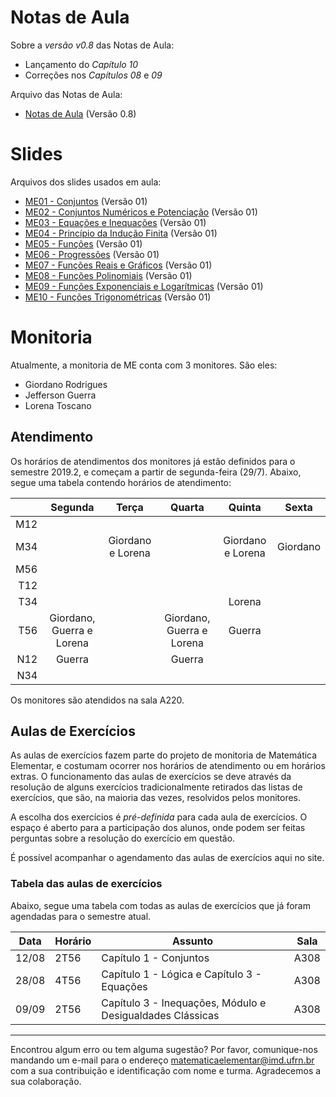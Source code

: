 # Notas de Aula
Sobre a *versão v0.8* das Notas de Aula:
- Lançamento do *Capítulo 10*
- Correções nos *Capítulos 08* e *09*

Arquivo das Notas de Aula:
- [Notas de Aula](materiais/Notas%20de%20Aula.pdf) (Versão 0.8)

# Slides
Arquivos dos slides usados em aula:
- [ME01 - Conjuntos](materiais/ME01%20-%20Conjuntos.pdf) (Versão 01)
- [ME02 - Conjuntos Numéricos e Potenciação](materiais/ME02%20-%20Conjuntos%20Numéricos%20e%20Potenciação.pdf) (Versão 01)
- [ME03 - Equações e Inequações](materiais/ME03%20-%20Equações%20e%20Inequações.pdf) (Versão 01)
- [ME04 - Princípio da Indução Finita](materiais/ME04%20-%20Princípio%20da%20Indução%20Finita.pdf) (Versão 01)
- [ME05 - Funções](materiais/ME05%20-%20Funções.pdf) (Versão 01)
- [ME06 - Progressões](materiais/ME06%20-%20Progressões.pdf) (Versão 01)
- [ME07 - Funções Reais e Gráficos](materiais/ME07%20-%20Funções%20Reais%20e%20Gráficos.pdf) (Versão 01)
- [ME08 - Funções Polinomiais](materiais/ME08%20-%20Funções%20Polinomiais.pdf) (Versão 01)
- [ME09 - Funções Exponenciais e Logarítmicas](materiais/ME09%20-%20Funções%20Exponenciais%20e%20Logarítmicas.pdf) (Versão 01)
- [ME10 - Funções Trigonométricas](materiais/ME10%20-%20Funções%20Trigonométricas.pdf) (Versão 01)

# Monitoria
Atualmente, a monitoria de ME conta com 3 monitores. São eles:
- Giordano Rodrigues
- Jefferson Guerra
- Lorena Toscano

## Atendimento
Os horários de atendimentos dos monitores já estão definidos para o semestre 2019.2, e começam a partir de segunda-feira (29/7). Abaixo, segue uma tabela contendo horários de atendimento:

|     | Segunda                   | Terça             | Quarta                    | Quinta            | Sexta    |
| ---:| :---:                     | :---:             | :---:                     | :---:             | :---:    |
| M12 |                           |                   |                           |                   |          |
| M34 |                           | Giordano e Lorena |                           | Giordano e Lorena | Giordano |
| M56 |                           |                   |                           |                   |          |
| T12 |                           |                   |                           |                   |          |
| T34 |                           |                   |                           | Lorena            |          |
| T56 | Giordano, Guerra e Lorena |                   | Giordano, Guerra e Lorena | Guerra            |          |
| N12 | Guerra                    |                   | Guerra                    |                   |          |
| N34 |                           |                   |                           |                   |          |

Os monitores são atendidos na sala A220.

## Aulas de Exercícios
As aulas de exercícios fazem parte do projeto de monitoria de Matemática Elementar, e costumam ocorrer nos horários de atendimento ou em horários extras. O funcionamento das aulas de exercícios se deve através da resolução de alguns exercícios tradicionalmente retirados das listas de exercícios, que são, na maioria das vezes, resolvidos pelos monitores.

A escolha dos exercícios é *pré-definida* para cada aula de exercícios. O espaço é aberto para a participação dos alunos, onde podem ser feitas perguntas sobre a resolução do exercício em questão.

É possível acompanhar o agendamento das aulas de exercícios aqui no site.

### Tabela das aulas de exercícios
Abaixo, segue uma tabela com todas as aulas de exercícios que já foram agendadas para o semestre atual.

| Data  | Horário | Assunto                                                   | Sala  |
| ---   | ---     | ---                                                       | ---   |
| 12/08 | 2T56    | Capítulo 1 - Conjuntos                                    | A308  |
| 28/08 | 4T56    | Capítulo 1 - Lógica e Capítulo 3 - Equações               | A308  |
| 09/09 | 2T56    | Capítulo 3 - Inequações, Módulo e Desigualdades Clássicas | A308  |

---
Encontrou algum erro ou tem alguma sugestão? Por favor, comunique-nos mandando um e-mail para o endereço [matematicaelementar@imd.ufrn.br](mailto:matematicaelementar@imd.ufrn.br) com a sua contribuição e identificação com nome e turma. Agradecemos a sua colaboração.
